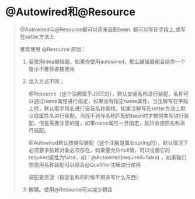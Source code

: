 # @Autowired和@Resource

> @Autowired与@Resource都可以用来装配bean. 都可以写在字段上,或写在setter方法上
>
> 
>
> 推荐使用 @Resource 原因：
>
> 1. 若使用idea编辑器，如果你使用autowired，那么编辑器都会给你一个提示不推荐直接使用
>
> 2. 注入方式不同；
>
>    @Resource（这个注解属于J2EE的），默认安装名称进行装配，名称可以通过name属性进行指定，如果没有指定name属性，当注解写在字段上时，默认取字段名进行安装名称查找，如果注解写在setter方法上默认取属性名进行装配。当找不到与名称匹配的bean时才按照类型进行装配。但是需要注意的是，如果name属性一旦指定，就只会按照名称进行装配。
>
>    @Autowired默认按类型装配（这个注解是属业spring的），默认情况下必须要求依赖对象必须存在，如果要允许null值，可以设置它的required属性为false，如：@Autowired(required=false) ，如果我们想使用名称装配可以结合@Qualifier注解进行使用
>
>    装配更灵活（指定名称的时候不用多写什么东西）
>
> 3. 解耦。使用@Resource可以减少耦合